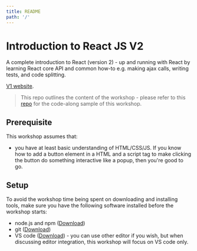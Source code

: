 ```yaml
---
title: README
path: '/'
---
```


# Introduction to React JS V2

A complete introduction to React (version 2) - up and running with React by learning React core API and common how-to e.g. making ajax calls, writing tests, and code splitting.

[V1 website][v1-website].

> This repo outlines the content of the workshop - please refer to this [repo][code-along-repo] for the code-along sample of this workshop.

## Prerequisite

This workshop assumes that:

- you have at least basic understanding of HTML/CSS/JS. If you know how to add a button element in a HTML and a script tag to make clicking the button do something interactive like a popup, then you're good to go.

## Setup

To avoid the workshop time being spent on downloading and installing tools, make sure you have the following software installed before the workshop starts:

- node.js and npm ([Download](https://nodejs.org/en/download/))
- git ([Download](https://git-scm.com/downloads))
- VS code ([Download](https://code.visualstudio.com/Download)) - you can use other editor if you wish, but when discussing editor integration, this workshop will focus on VS code only.

[v1-website]: https://intro-to-react-js.netlify.com/
[code-along-repo]: https://github.com/malcolm-kee/react-movie-app
